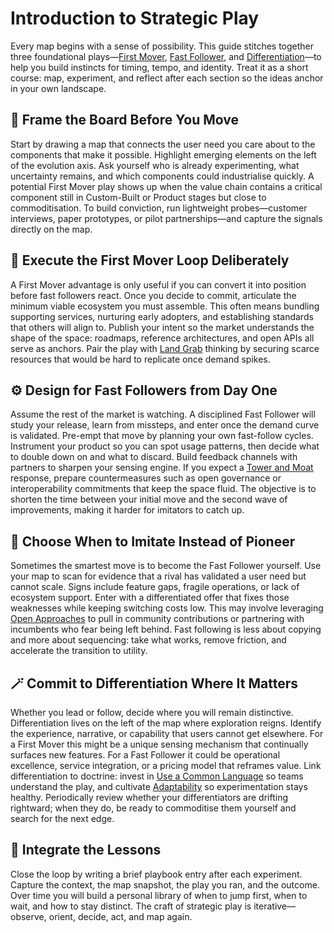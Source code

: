 # Introduction to Strategic Play

Every map begins with a sense of possibility. This guide stitches together three foundational plays—[First Mover](/strategies/positional/first-mover), [Fast Follower](/strategies/positional/fast-follower), and [Differentiation](/strategies/markets/differentiation)—to help you build instincts for timing, tempo, and identity. Treat it as a short course: map, experiment, and reflect after each section so the ideas anchor in your own landscape.

## 🎯 **Frame the Board Before You Move**

Start by drawing a map that connects the user need you care about to the components that make it possible. Highlight emerging elements on the left of the evolution axis. Ask yourself who is already experimenting, what uncertainty remains, and which components could industrialise quickly. A potential First Mover play shows up when the value chain contains a critical component still in Custom-Built or Product stages but close to commoditisation. To build conviction, run lightweight probes—customer interviews, paper prototypes, or pilot partnerships—and capture the signals directly on the map.

## 🧭 **Execute the First Mover Loop Deliberately**

A First Mover advantage is only useful if you can convert it into position before fast followers react. Once you decide to commit, articulate the minimum viable ecosystem you must assemble. This often means bundling supporting services, nurturing early adopters, and establishing standards that others will align to. Publish your intent so the market understands the shape of the space: roadmaps, reference architectures, and open APIs all serve as anchors. Pair the play with [Land Grab](/strategies/positional/land-grab) thinking by securing scarce resources that would be hard to replicate once demand spikes.

## ⚙️ **Design for Fast Followers from Day One**

Assume the rest of the market is watching. A disciplined Fast Follower will study your release, learn from missteps, and enter once the demand curve is validated. Pre-empt that move by planning your own fast-follow cycles. Instrument your product so you can spot usage patterns, then decide what to double down on and what to discard. Build feedback channels with partners to sharpen your sensing engine. If you expect a [Tower and Moat](/strategies/ecosystem/tower-and-moat) response, prepare countermeasures such as open governance or interoperability commitments that keep the space fluid. The objective is to shorten the time between your initial move and the second wave of improvements, making it harder for imitators to catch up.

## 🧪 **Choose When to Imitate Instead of Pioneer**

Sometimes the smartest move is to become the Fast Follower yourself. Use your map to scan for evidence that a rival has validated a user need but cannot scale. Signs include feature gaps, fragile operations, or lack of ecosystem support. Enter with a differentiated offer that fixes those weaknesses while keeping switching costs low. This may involve leveraging [Open Approaches](/strategies/accelerators/open-approaches) to pull in community contributions or partnering with incumbents who fear being left behind. Fast following is less about copying and more about sequencing: take what works, remove friction, and accelerate the transition to utility.

## 🪄 **Commit to Differentiation Where It Matters**

Whether you lead or follow, decide where you will remain distinctive. Differentiation lives on the left of the map where exploration reigns. Identify the experience, narrative, or capability that users cannot get elsewhere. For a First Mover this might be a unique sensing mechanism that continually surfaces new features. For a Fast Follower it could be operational excellence, service integration, or a pricing model that reframes value. Link differentiation to doctrine: invest in [Use a Common Language](/doctrines/use-a-common-language) so teams understand the play, and cultivate [Adaptability](/terms/adaptability) so experimentation stays healthy. Periodically review whether your differentiators are drifting rightward; when they do, be ready to commoditise them yourself and search for the next edge.

## 🧭 **Integrate the Lessons**

Close the loop by writing a brief playbook entry after each experiment. Capture the context, the map snapshot, the play you ran, and the outcome. Over time you will build a personal library of when to jump first, when to wait, and how to stay distinct. The craft of strategic play is iterative—observe, orient, decide, act, and map again.
